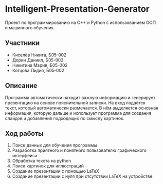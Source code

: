 # Intelligent-Presentation-Generator

Проект по программированию на C++ и Python с использованием ООП и машинного обучения.

## Участники
* Киселёв Никита, Б05-002
* Дорин Даниил, Б05-002
* Никитина Мария, Б05-002
* Котцова Лидия, Б05-002

## Описание

Программа автоматически находит важную информацию и генерирует презентацию на основе пояснительной записки. На вход подаётся текст, который автоматически размечается. В нём выделяется основная информация, которую дальше и использует программа для создания слайдов и добавления подходящих по смыслу картинок.

## Ход работы

1. Поиск данных для обучения программы
2. Разработка приятного и понятного пользователю графического интерфейса
3. Обработка текста на python
4. Поиск картинок для иллюстраций
5. Создание презентации с помощью LaTeX
6. Создание презентации с нуля при отсутствии LaTeX на устройстве
